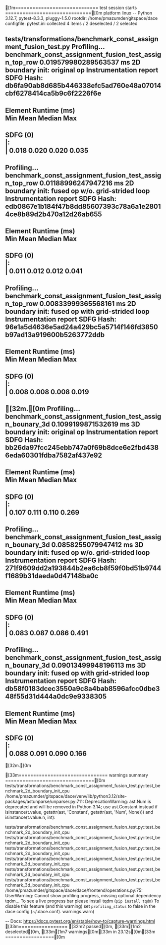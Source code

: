 [1m============================= test session starts ==============================[0m
platform linux -- Python 3.12.7, pytest-8.3.3, pluggy-1.5.0
rootdir: /home/pmazumder/gitspace/dace
configfile: pytest.ini
collected 4 items / 2 deselected / 2 selected

tests/transformations/benchmark_const_assignment_fusion_test.py 
Profiling...
benchmark_const_assignment_fusion_test_assign_top_row 0.019579980289563537 ms
2D boundary init: original op
Instrumentation report
SDFG Hash: db6fa90ab8d685b446338efc5ad760e48a07014cbf6278414ca5b9c6f2226f6e
---------------------------------------------------------------------------
Element        Runtime (ms)   
               Min            Mean           Median         Max            
---------------------------------------------------------------------------
SDFG (0)                                                                   
|:                                                                         
|              0.018          0.020          0.020          0.035          
---------------------------------------------------------------------------


Profiling...
benchmark_const_assignment_fusion_test_assign_top_row 0.01188996247947216 ms
2D boundary init: fused op w/o. grid-strided loop
Instrumentation report
SDFG Hash: edb0867e1b184f47b8dd85607393c78a6a1e28014ce8b89d2b470a12d26ab655
---------------------------------------------------------------------------
Element        Runtime (ms)   
               Min            Mean           Median         Max            
---------------------------------------------------------------------------
SDFG (0)                                                                   
|:                                                                         
|              0.011          0.012          0.012          0.041          
---------------------------------------------------------------------------


Profiling...
benchmark_const_assignment_fusion_test_assign_top_row 0.00833999365568161 ms
2D boundary init: fused op with grid-strided loop
Instrumentation report
SDFG Hash: 96e1a5d4636e5ad24a429bc5a5714f146fd3850b97ad13a919600b5263772ddb
---------------------------------------------------------------------------
Element        Runtime (ms)   
               Min            Mean           Median         Max            
---------------------------------------------------------------------------
SDFG (0)                                                                   
|:                                                                         
|              0.008          0.008          0.008          0.019          
---------------------------------------------------------------------------

[32m.[0m
Profiling...
benchmark_const_assignment_fusion_test_assign_bounary_3d 0.1099199871532619 ms
3D boundary init: original op
Instrumentation report
SDFG Hash: bb26da97fcc245ebb747a0f69b8dce6e2fbd4386eda60301fdba7582af437e92
---------------------------------------------------------------------------
Element        Runtime (ms)   
               Min            Mean           Median         Max            
---------------------------------------------------------------------------
SDFG (0)                                                                   
|:                                                                         
|              0.107          0.111          0.110          0.269          
---------------------------------------------------------------------------


Profiling...
benchmark_const_assignment_fusion_test_assign_bounary_3d 0.0858255079947412 ms
3D boundary init: fused op w/o. grid-strided loop
Instrumentation report
SDFG Hash: 271f9609dd2a193844b2ea6cb8f59f0bd51b9744f1689b31daeda0d47148ba0c
---------------------------------------------------------------------------
Element        Runtime (ms)   
               Min            Mean           Median         Max            
---------------------------------------------------------------------------
SDFG (0)                                                                   
|:                                                                         
|              0.083          0.087          0.086          0.491          
---------------------------------------------------------------------------


Profiling...
benchmark_const_assignment_fusion_test_assign_bounary_3d 0.09013499948196113 ms
3D boundary init: fused op with grid-strided loop
Instrumentation report
SDFG Hash: db58f0183dcec3550a9c8a4bab8596afcc0dbe348f55d31d444a0dc9e9338305
---------------------------------------------------------------------------
Element        Runtime (ms)   
               Min            Mean           Median         Max            
---------------------------------------------------------------------------
SDFG (0)                                                                   
|:                                                                         
|              0.088          0.091          0.090          0.166          
---------------------------------------------------------------------------

[32m.[0m

[33m=============================== warnings summary ===============================[0m
tests/transformations/benchmark_const_assignment_fusion_test.py::test_benchmark_2d_boundary_init_cpu
  /home/pmazumder/gitspace/dace/venv/lib/python3.12/site-packages/astunparse/unparser.py:711: DeprecationWarning: ast.Num is deprecated and will be removed in Python 3.14; use ast.Constant instead
    if isinstance(t.value, getattr(ast, 'Constant', getattr(ast, 'Num', None))) and isinstance(t.value.n, int):

tests/transformations/benchmark_const_assignment_fusion_test.py::test_benchmark_2d_boundary_init_cpu
tests/transformations/benchmark_const_assignment_fusion_test.py::test_benchmark_2d_boundary_init_cpu
tests/transformations/benchmark_const_assignment_fusion_test.py::test_benchmark_2d_boundary_init_cpu
tests/transformations/benchmark_const_assignment_fusion_test.py::test_benchmark_3d_boundary_init_cpu
tests/transformations/benchmark_const_assignment_fusion_test.py::test_benchmark_3d_boundary_init_cpu
tests/transformations/benchmark_const_assignment_fusion_test.py::test_benchmark_3d_boundary_init_cpu
  /home/pmazumder/gitspace/dace/dace/frontend/operations.py:75: UserWarning: Cannot show profiling progress, missing optional dependency tqdm...
  	To see a live progress bar please install tqdm (`pip install tqdm`)
  	To disable this feature (and this warning) set `profiling_status` to false in the dace config (~/.dace.conf).
    warnings.warn(

-- Docs: https://docs.pytest.org/en/stable/how-to/capture-warnings.html
[33m================= [32m2 passed[0m, [33m[1m2 deselected[0m, [33m[1m7 warnings[0m[33m in 23.12s[0m[33m =================[0m
